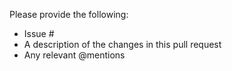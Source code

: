 Please provide the following:

 - Issue #
 - A description of the changes in this pull request
 - Any relevant @mentions

